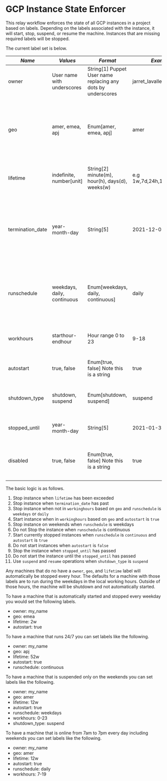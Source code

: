 # GCP Instance State Enforcer
This relay workflow enforces the state of all GCP instances in a project based on labels. Depending on the labels associated with the instance, it will start, stop, suspend, or resume the machine. Instances that are missing required labels will be stopped.

The current label set is below.


|*Name*|*Values*|*Format*|*Examples*|*Required*|*Default*|*Function*|
|------|--------|--------|----------|----------|---------|----------|
|owner|User name with underscores|String[1] Puppet User name replacing any dots by underscores|jarret_lavallee|Yes| |The name of who owns the machine|
|geo|amer, emea, apj|Enum[amer, emea, apj]|amer|Yes| |Used to determine which timezone the owner uses. The timezones are local to where the office is in each geo. apj: Asia/Singapore, emea: Europe/Belfast, amer: America/Los_Angeles|
|lifetime|indefinite, number[unit]|String[2] minute(m), hour(h), days(d), weeks(w)|e.g 1w,7d,24h,10m,indefinite|Yes| |Determine how long an instance should live. Currently only used to shut down the machine.|
|termination_date|year-month-day|String[5]|2021-12-01|No| |Give an end date for deleting an instance. This overrides other lifetime settings. Instances will eventually deleted 14 days after the termination date. Currently this only shuts the machine down.|
|runschedule|weekdays, daily, continuous|Enum[weekdays, daily, continuous]|daily|No|weekdays|When an instance should be running. It will be stopped when not in the `workhours` for the days. `weekdays` are Monday-Friday, `daily` is every day, and `continuous` machines run 24/7|
|workhours|starthour-endhour|Hour range 0 to 23|9-18|No|7-18|Which hours should the instance be on line for in 24 hour time. This is in the local time to the `geo`|
|autostart|true, false|Enum[true, false] Note this is a string|true|No|false|If the machine should be automatically started when it is in the correct `workhours`|
|shutdown_type|shutdown, suspend|Enum[shutdown, suspend]|suspend|No|shutdown|Weather to shut down or suspend the machine. Not available for E2 instances|
|stopped_until|year-month-day|String[5]| 2021-01-31|No| |An optional label to keep around offline. Use this for PTO or long absences|
|disabled |true, false|Enum[true, false] Note this is a string|true|No|false|An optional label that can be used to ensure the machine is stopped for extended time periods|

The basic logic is as follows.

1. Stop instance when `lifetime` has been exceeded
2. Stop instance when `termination_date` has past
3. Stop instance when not in `workinghours` based on `geo` and `runschedule` is `weekdays` or `daily`
4. Start instance when in `workinghours` based on `geo` and `autostart` is `true`
5. Stop instance on weekends when `runschedule` is weekdays
6. Do not Stop the instance when `runschedule` is continuous
7. Start currently stopped instances when `runschedule` is `continuous` and `autostart` is `true`
8. Do not start instances when `autostart` is `false`
9. Stop the instance when `stopped_until` has passed
10. Do not start the instance until the `stopped_until` has passed
11. Use `suspend` and `resume` operations when `shutdown_type` is `suspend`

Any machines that do no have a `owner`, `geo`, and `lifetime` label will automatically be stopped every hour. The defaults for a machine with those labels are to run during the weekdays in the local working hours. Outside of those hours, the machine will be shutdown and not automatically started.

To have a machine that is automatically started and stopped every weekday you would set the following labels.

* owner: my_name
* geo: emea
* lifetime: 2w
* autostart: true

To have a machine that runs 24/7 you can set labels like the following.

* owner: my_name
* geo: apj
* lifetime: 52w
* autostart: true
* runschedule: continuous

To have a machine that is suspended only on the weekends you can set labels like the following.

* owner: my_name
* geo: amer
* lifetime: 12w
* autostart: true
* runschedule: weekdays
* workhours: 0-23
* shutdown_type: suspend

To have a machine that is online from 7am to 7pm every day including weekends you can set labels like the following.

* owner: my_name
* geo: amer
* lifetime: 12w
* autostart: true
* runschedule: daily
* workhours: 7-19
